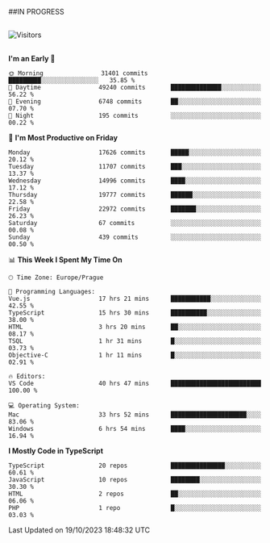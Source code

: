 ##IN PROGRESS
##
![Visitors](https://komarev.com/ghpvc/?username=petrbui&style=for-the-badge&label=Visitors+👀)



##
<!--
[![My GitHub stats](https://github-readme-stats.vercel.app/api?username=petrbui&theme=github_dark)](https://github.com/anuraghazra/github-readme-stats)

[![My wakatime stats](https://github-readme-stats.vercel.app/api/wakatime?username=petrbui&theme=github_dark)](https://github.com/anuraghazra/github-readme-stats)
-->
<!--START_SECTION:waka-->
**I'm an Early 🐤** 

```text
🌞 Morning                31401 commits       █████████░░░░░░░░░░░░░░░░   35.85 % 
🌆 Daytime                49240 commits       ██████████████░░░░░░░░░░░   56.22 % 
🌃 Evening                6748 commits        ██░░░░░░░░░░░░░░░░░░░░░░░   07.70 % 
🌙 Night                  195 commits         ░░░░░░░░░░░░░░░░░░░░░░░░░   00.22 % 
```
📅 **I'm Most Productive on Friday** 

```text
Monday                   17626 commits       █████░░░░░░░░░░░░░░░░░░░░   20.12 % 
Tuesday                  11707 commits       ███░░░░░░░░░░░░░░░░░░░░░░   13.37 % 
Wednesday                14996 commits       ████░░░░░░░░░░░░░░░░░░░░░   17.12 % 
Thursday                 19777 commits       ██████░░░░░░░░░░░░░░░░░░░   22.58 % 
Friday                   22972 commits       ███████░░░░░░░░░░░░░░░░░░   26.23 % 
Saturday                 67 commits          ░░░░░░░░░░░░░░░░░░░░░░░░░   00.08 % 
Sunday                   439 commits         ░░░░░░░░░░░░░░░░░░░░░░░░░   00.50 % 
```


📊 **This Week I Spent My Time On** 

```text
🕑︎ Time Zone: Europe/Prague

💬 Programming Languages: 
Vue.js                   17 hrs 21 mins      ███████████░░░░░░░░░░░░░░   42.55 % 
TypeScript               15 hrs 30 mins      ██████████░░░░░░░░░░░░░░░   38.00 % 
HTML                     3 hrs 20 mins       ██░░░░░░░░░░░░░░░░░░░░░░░   08.17 % 
TSQL                     1 hr 31 mins        █░░░░░░░░░░░░░░░░░░░░░░░░   03.73 % 
Objective-C              1 hr 11 mins        █░░░░░░░░░░░░░░░░░░░░░░░░   02.91 % 

🔥 Editors: 
VS Code                  40 hrs 47 mins      █████████████████████████   100.00 % 

💻 Operating System: 
Mac                      33 hrs 52 mins      █████████████████████░░░░   83.06 % 
Windows                  6 hrs 54 mins       ████░░░░░░░░░░░░░░░░░░░░░   16.94 % 
```

**I Mostly Code in TypeScript** 

```text
TypeScript               20 repos            ███████████████░░░░░░░░░░   60.61 % 
JavaScript               10 repos            ████████░░░░░░░░░░░░░░░░░   30.30 % 
HTML                     2 repos             ██░░░░░░░░░░░░░░░░░░░░░░░   06.06 % 
PHP                      1 repo              █░░░░░░░░░░░░░░░░░░░░░░░░   03.03 % 
```




 Last Updated on 19/10/2023 18:48:32 UTC
<!--END_SECTION:waka-->
